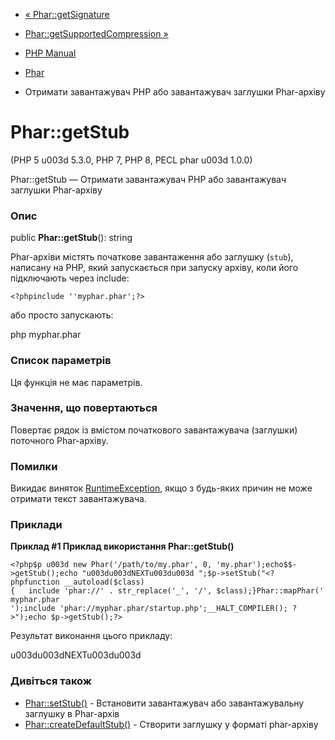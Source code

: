 - [« Phar::getSignature](phar.getsignature.md)
- [Phar::getSupportedCompression »](phar.getsupportedcompression.md)

- [PHP Manual](index.md)
- [Phar](class.phar.md)
- Отримати завантажувач PHP або завантажувач заглушки Phar-архіву

# Phar::getStub

(PHP 5 u003d 5.3.0, PHP 7, PHP 8, PECL phar u003d 1.0.0)

Phar::getStub — Отримати завантажувач PHP або завантажувач заглушки
Phar-архіву

### Опис

public **Phar::getStub**(): string

Phar-архіви містять початкове завантаження або заглушку (`stub`),
написану на PHP, який запускається при запуску архіву, коли його
підключають через include:

`<?phpinclude ''myphar.phar';?> `

або просто запускають:

php myphar.phar

### Список параметрів

Ця функція не має параметрів.

### Значення, що повертаються

Повертає рядок із вмістом початкового завантажувача (заглушки)
поточного Phar-архіву.

### Помилки

Викидає виняток [RuntimeException](class.runtimeexception.md),
якщо з будь-яких причин не може отримати текст завантажувача.

### Приклади

**Приклад #1 Приклад використання **Phar::getStub()****

` <?php$p u003d new Phar('/path/to/my.phar', 0, 'my.phar');echo$$->getStub();echo "u003du003dNEXTu003du003d
";$p->setStub("<?phpfunction __autoload($class){   include 'phar://' . str_replace('_', '/', $class);}Phar::mapPhar('myphar.phar ');include 'phar://myphar.phar/startup.php';__HALT_COMPILER(); ?>");echo $p->getStub();?> `

Результат виконання цього прикладу:

<?php __HALT_COMPILER(); ?>
u003du003dNEXTu003du003d
<?php
function __autoload($class)
{
include 'phar://'. str_replace('_', '/', $class);
}
Phar::mapPhar('myphar.phar');
include 'phar://myphar.phar/startup.php';
__HALT_COMPILER(); ?>

### Дивіться також

- [Phar::setStub()](phar.setstub.md) - Встановити завантажувач або
завантажувальну заглушку в Phar-архів
- [Phar::createDefaultStub()](phar.createdefaultstub.md) - Створити
заглушку у форматі phar-архіву
